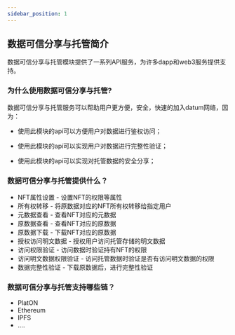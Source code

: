 ```yaml
---
sidebar_position: 1
---
```


## 数据可信分享与托管简介

数据可信分享与托管模块提供了一系列API服务，为许多dapp和web3服务提供支持。



### 为什么使用数据可信分享与托管?


数据可信分享与托管服务可以帮助用户更方便，安全，快速的加入datum网络，因为：

- 使用此模块的api可以方便用户对数据进行鉴权访问；

- 使用此模块的api可以实现用户对数据进行完整性验证；

- 使用此模块的api可以实现对托管数据的安全分享；

  

### 数据可信分享与托管提供什么？


- NFT属性设置 - 设置NFT的权限等属性
- 所有权转移 - 将原数据对应的NFT所有权转移给指定用户
- 元数据查看 - 查看NFT对应的元数据
- 原数据查看 - 查看NFT对应的原数据
- 原数据下载 - 下载NFT对应的原数据
- 授权访问明文数据 - 授权用户访问托管存储的明文数据
- 访问权限验证 - 访问数据时验证持有NFT的权限
- 访问明文数据权限验证 -  访问托管数据时验证是否有访问明文数据的权限
- 数据完整性验证 - 下载原数据后，进行完整性验证



### 数据可信分享与托管支持哪些链？


- PlatON
- Ethereum
- IPFS
- ....

